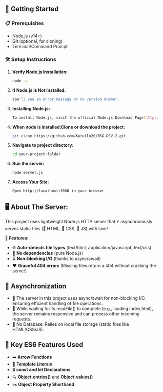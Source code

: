 ## 🚀 Getting Started

### 📋 Prerequisites
- [Node.js](https://nodejs.org/) (v14+)
- Git (optional, for cloning)
- Terminal/Command Prompt

### 🛠️ Setup Instructions
1. **Verify Node.js Installation:**
   ```bash
   node -v
2. **If Node.js is Not Installed:**
   ```bash
   You'll see an error message or no version number.
3. **Installing Node.js:**
   ```bash
   To install Node.js, visit the official Node.js Download Page[https://nodejs.org/en] and follow the instructions for your operating system.
4. **When node is installed:Clone or download the project:**
   ```bash
   git clone https://github.com/Kutullo20/BSG-DEV-2.git
5. **Navigate to project directory:**
   ```bash
   cd your-project-folder
6. **Run the server:**
   ```bash
   node server.js
7. **Access Your Site:**
   ```bash
   Open http://localhost:3000 in your browser

## 🖥️ About The Server:

This project uses  lightweight Node.js HTTP server that ⚡ asynchronously serves static files (📄 HTML, 🎨 CSS, 🤖 JS) with love!

**🚀 Features:**
- 🌐 **Auto-detects file types** (text/html, application/javascript, text/css)
- 🚫 **No dependencies** (pure Node.js)
- ⏳ **Non-blocking I/O** (thanks to async/await)
- ❤️ **Graceful 404 errors** (Missing files return a 404 without crashing the server)

## 🔄 Asynchronization
- 🔄 The server in this project uses async/await for non-blocking I/O, ensuring efficient handling of file operations. 
- 📩 While waiting for fs.readFile() to complete (e.g., loading index.html), the server remains responsive and can process other incoming requests.
- 📂 No Database: Relies on local file storage (static files like HTML/CSS/JS).

## 🚀 Key ES6 Features Used

- ➡️ **Arrow Functions**
- 📝 **Template Literals**
- 🔒 **const and let Declarations**
- 🔍 **Object.entries()** and **Object.values()**
- ✂️ **Object Property Shorthand**



   
